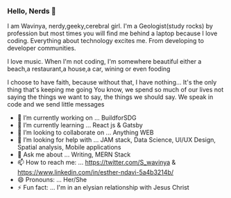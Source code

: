 ### Hello, Nerds 👋

I am Wavinya, nerdy,geeky,cerebral girl. I'm a Geologist(study rocks) by profession but most times you will find me behind a laptop because I love coding. Everything about technology excites me. From developing to developer communities.

I love music. When I'm not coding, I'm somewhere beautiful either a beach,a restaurant,a house,a car, wining or even fooding

I choose to have faith, because without that, I have nothing… It's the only thing that's keeping me going
You know, we spend so much of our lives not saying the things we want to say, the things we should say. We speak in code and we send little messages

- 🔭 I’m currently working on ... BuildforSDG 
- 🌱 I’m currently learning ... React js & Gatsby
- 👯 I’m looking to collaborate on ... Anything WEB
- 🤔 I’m looking for help with ... JAM stack, Data Science, UI/UX Design, Spatial analysis, Mobile applications
- 💬 Ask me about ... Writing, MERN Stack 
- 📫 How to reach me: ... https://twitter.com/S_wavinya & https://www.linkedin.com/in/esther-ndavi-5a4b3214b/
- 😄 Pronouns: ... Her/She
- ⚡ Fun fact: ... I'm in an elysian relationship with Jesus Christ

